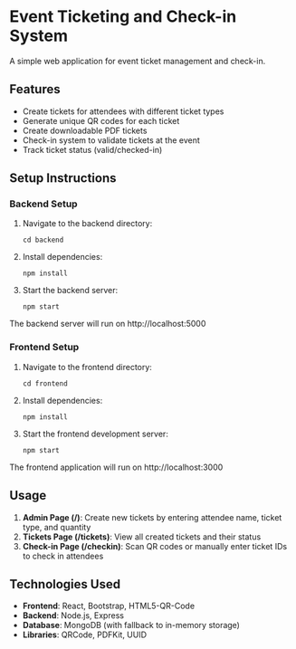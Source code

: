 # Event Ticketing and Check-in System

A simple web application for event ticket management and check-in.

## Features

- Create tickets for attendees with different ticket types
- Generate unique QR codes for each ticket
- Create downloadable PDF tickets
- Check-in system to validate tickets at the event
- Track ticket status (valid/checked-in)

## Setup Instructions

### Backend Setup

1. Navigate to the backend directory:
   ```
   cd backend
   ```

2. Install dependencies:
   ```
   npm install
   ```

3. Start the backend server:
   ```
   npm start
   ```

The backend server will run on http://localhost:5000

### Frontend Setup

1. Navigate to the frontend directory:
   ```
   cd frontend
   ```

2. Install dependencies:
   ```
   npm install
   ```

3. Start the frontend development server:
   ```
   npm start
   ```

The frontend application will run on http://localhost:3000

## Usage

1. **Admin Page (/)**: Create new tickets by entering attendee name, ticket type, and quantity
2. **Tickets Page (/tickets)**: View all created tickets and their status
3. **Check-in Page (/checkin)**: Scan QR codes or manually enter ticket IDs to check in attendees

## Technologies Used

- **Frontend**: React, Bootstrap, HTML5-QR-Code
- **Backend**: Node.js, Express
- **Database**: MongoDB (with fallback to in-memory storage)
- **Libraries**: QRCode, PDFKit, UUID